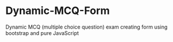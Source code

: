 # Dynamic-MCQ-Form
Dynamic MCQ (multiple choice question) exam creating form using bootstrap and pure JavaScript
